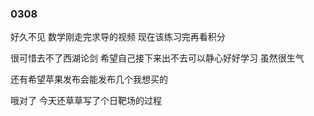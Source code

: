 ### 0308

好久不见 数学刚走完求导的视频 现在该练习完再看积分

很可惜去不了西湖论剑 希望自己接下来出不去可以静心好好学习 虽然很生气

还有希望苹果发布会能发布几个我想买的

哦对了 今天还草草写了个日靶场的过程 

